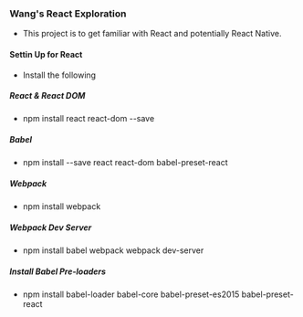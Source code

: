 ### Wang's React Exploration
* This project is to get familiar with React and potentially React Native.

#### Settin Up for React
* Install the following

##### React & React DOM
* npm install react react-dom --save

##### Babel
* npm install --save react react-dom babel-preset-react

##### Webpack
* npm install webpack

##### Webpack Dev Server
* npm install babel webpack webpack dev-server

##### Install Babel Pre-loaders
* npm install babel-loader babel-core babel-preset-es2015 babel-preset-react
